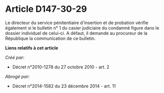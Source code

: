 # Article D147-30-29

Le directeur du service pénitentiaire d'insertion et de probation vérifie également si le bulletin n° 1 du casier judiciaire
du condamné figure dans le dossier individuel de celui-ci. A défaut, il demande au procureur de la République la
communication de ce bulletin.

**Liens relatifs à cet article**

_Créé par_:

  - Décret n°2010-1278 du 27 octobre 2010 - art. 2

_Abrogé par_:

  - Décret n°2014-1582 du 23 décembre 2014 - art. 11

